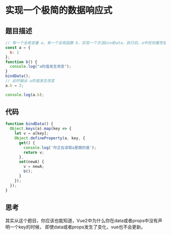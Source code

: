 # 实现一个极简的数据响应式

## 题目描述

```js
// 有一个全局变量 a，有一个全局函数 b，实现一个方法bindData，执行后，a中任何属性值修改都会触发b的执行。
const a = {
  b: 1
};
function b() {
  console.log("a的值发生改变");
}
bindData();
// 此时输出 a的值发生改变
a.b = 2; 

console.log(a.b);

```

## 代码

```js
function bindData() {
  Object.keys(a).map(key => {
    let v = a[key];
    Object.defineProperty(a, key, {
      get() {
        console.log('你正在读取a里面的值');
        return v;
      },
      set(newA) {
        v = newA;
        b();
      }
    });
  });
}
```

## 思考

其实从这个题目，你应该也能知道，Vue2中为什么你在data或者props中没有声明一个key的时候，
即使data或者props发生了变化，vue也不会更新。
